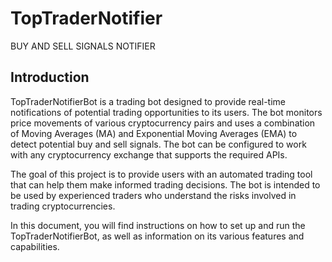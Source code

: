 # TopTraderNotifier
BUY AND SELL SIGNALS NOTIFIER

## Introduction

TopTraderNotifierBot is a trading bot designed to provide real-time notifications of potential trading opportunities to its users. The bot monitors price movements of various cryptocurrency pairs and uses a combination of Moving Averages (MA) and Exponential Moving Averages (EMA) to detect potential buy and sell signals. The bot can be configured to work with any cryptocurrency exchange that supports the required APIs.

The goal of this project is to provide users with an automated trading tool that can help them make informed trading decisions. The bot is intended to be used by experienced traders who understand the risks involved in trading cryptocurrencies.

In this document, you will find instructions on how to set up and run the TopTraderNotifierBot, as well as information on its various features and capabilities.
